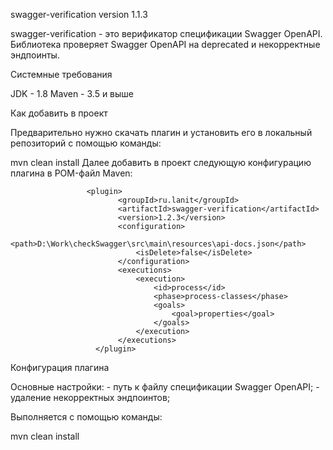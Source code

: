 swagger-verification
version 1.1.3 

swagger-verification - это верификатор спецификации Swagger OpenAPI.
Библиотека проверяет Swagger OpenAPI на deprecated и некорректные эндпоинты.

Системные требования

JDK - 1.8
Maven - 3.5 и выше

Как добавить в проект

Предварительно нужно скачать плагин и установить его в локальный репозиторий с помощью команды:

mvn clean install
Далее добавить в проект следующую конфигурацию плагина в POM-файл Maven:

                     <plugin>
                            <groupId>ru.lanit</groupId>
                            <artifactId>swagger-verification</artifactId>
                            <version>1.2.3</version>
                            <configuration>
                                <path>D:\Work\checkSwagger\src\main\resources\api-docs.json</path>
                                <isDelete>false</isDelete>
                            </configuration>
                            <executions>
                                <execution>
                                    <id>process</id>
                                    <phase>process-classes</phase>
                                    <goals>
                                        <goal>properties</goal>
                                    </goals>
                                </execution>
                            </executions>
                       </plugin>
Конфигурация плагина

Основные настройки:
<path> - путь к файлу спецификации Swagger OpenAPI;
<isDelete> - удаление некорректных эндпоинтов;

Выполняется с помощью команды:

mvn clean install